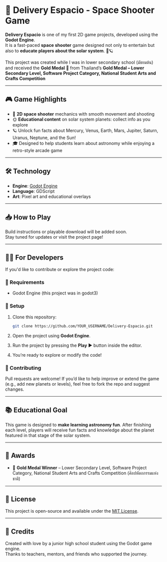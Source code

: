 # 🚀 Delivery Espacio - Space Shooter Game

**Delivery Espacio** is one of my first 2D game projects, developed using the **Godot Engine**.  
It is a fast-paced **space shooter** game designed not only to entertain but also to **educate players about the solar system**. 🌌🪐

This project was created while I was in lower secondary school (มัธยมต้น) and received the **Gold Medal** 🥇 from Thailand’s **Gold Medal – Lower Secondary Level, Software Project Category, National Student Arts and Crafts Competition**

---

## 🎮 Game Highlights

- 🚀 **2D space shooter** mechanics with smooth movement and shooting
- 🌞 **Educational content** on solar system planets: collect info as you explore
- 🪐 Unlock fun facts about Mercury, Venus, Earth, Mars, Jupiter, Saturn, Uranus, Neptune, and the Sun!
- 🎓 Designed to help students learn about astronomy while enjoying a retro-style arcade game

---

## 🛠 Technology

- **Engine**: [Godot Engine](https://godotengine.org/)
- **Language**: GDScript
- **Art**: Pixel art and educational overlays
---

## 📥 How to Play

Build instructions or playable download will be added soon.  
Stay tuned for updates or visit the project page!

---

## 👨‍💻 For Developers

If you'd like to contribute or explore the project code:

### 🧾 Requirements

- Godot Engine (this project was in godot3)

### 🔧 Setup

1. Clone this repository:

   ```bash
   git clone https://github.com/YOUR_USERNAME/Delivery-Espacio.git
   ```

2. Open the project using **Godot Engine**.

3. Run the project by pressing the **Play** ▶️ button inside the editor.

4. You’re ready to explore or modify the code!


### 🤝 Contributing

Pull requests are welcome! If you’d like to help improve or extend the game (e.g., add new planets or levels), feel free to fork the repo and suggest changes.

---

## 📚 Educational Goal

This game is designed to **make learning astronomy fun**. After finishing each level, players will receive fun facts and knowledge about the planet featured in that stage of the solar system.

---

## 🏅 Awards

- 🥇 **Gold Medal Winner** – Lower Secondary Level, Software Project Category, National Student Arts and Crafts Competition (ศิลปหัตถกรรมแห่งชาติ)

---

## 📄 License

This project is open-source and available under the [MIT License](LICENSE).

---

## 🙏 Credits

Created with love by a junior high school student using the Godot game engine.  
Thanks to teachers, mentors, and friends who supported the journey.

